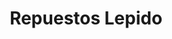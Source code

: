 ---
title: "Repuestos Lepido"
url: /santiago-de-los-caballeros/repuestos-lepido/
shop: piezas de automóviles
---